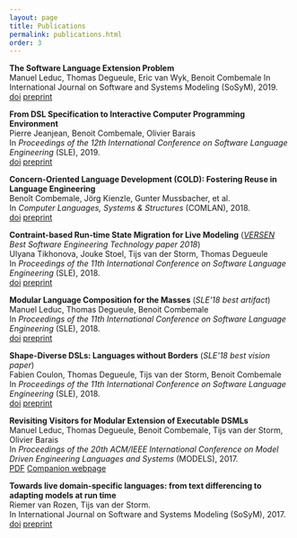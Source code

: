 ```yaml
---
layout: page
title: Publications
permalink: publications.html
order: 3
---
```


**The Software Language Extension Problem**  
Manuel Leduc, Thomas Degueule, Eric van Wyk, Benoit Combemale
In International Journal on Software and Systems Modeling (SoSyM), 2019.  
[doi](https://doi.org/10.1007/s10270-019-00772-7) [preprint](https://hal.inria.fr/hal-02399166/)

**From DSL Specification to Interactive Computer Programming Environment**  
Pierre Jeanjean, Benoit Combemale, Olivier Barais  
In *Proceedings of the 12th International Conference on Software Language Engineering* (SLE), 2019.  
[doi](https://doi.org/10.1145/3357766.3359540) [preprint](https://hal.inria.fr/hal-02307953)  

**Concern-Oriented Language Development (COLD): Fostering Reuse in Language Engineering**  
Benoît Combemale, Jörg Kienzle, Gunter Mussbacher, et al.  
In *Computer Languages, Systems & Structures* (COMLAN), 2018.  
[doi](https://doi.org/10.1016/j.cl.2018.05.004) [preprint](https://hal.archives-ouvertes.fr/hal-01803008)  

**Contraint-based Run-time State Migration for Live Modeling**  (*[VERSEN](https://versen.nl/) Best Software Engineering Technology paper 2018*)  
Ulyana Tikhonova, Jouke Stoel, Tijs van der Storm, Thomas Degueule  
In *Proceedings of the 11th International Conference on Software Language Engineering* (SLE), 2018.  
[doi](https://dx.doi.org/10.1145/3276604.3276611) [preprint](https://hal.archives-ouvertes.fr/hal-01896207)

**Modular Language Composition for the Masses** (*SLE'18 best artifact*)  
Manuel Leduc, Thomas Degueule, Benoit Combemale  
In *Proceedings of the 11th International Conference on Software Language Engineering* (SLE), 2018.  
[doi](https://dx.doi.org/10.1145/3276604.3276622) [preprint](https://hal.inria.fr/hal-01890446) 

**Shape-Diverse DSLs: Languages without Borders** (*SLE'18 best vision paper*)  
Fabien Coulon, Thomas Degueule, Tijs van der Storm, Benoit Combemale  
In *Proceedings of the 11th International Conference on Software Language Engineering* (SLE), 2018.  
[doi](https://dx.doi.org/10.1145/3276604.3276623) [preprint](https://hal.archives-ouvertes.fr/hal-01889155)

**Revisiting Visitors for Modular Extension of Executable DSMLs**  
Manuel Leduc, Thomas Degueule, Benoit Combemale, Tijs van der Storm, Olivier Barais  
In *Proceedings of the 20th ACM/IEEE International Conference on Model Driven Engineering Languages and Systems* (MODELS), 2017.  
[PDF](https://hal.inria.fr/hal-01568169) [Companion webpage](http://gemoc.org/ale/revisitors/)

**Towards live domain-specific languages: from text differencing to adapting models at run time**  
Riemer van Rozen, Tijs van der Storm.  
In International Journal on Software and Systems Modeling (SoSyM), 2017.  
[doi](https://doi.org/10.1007/s10270-017-0608-7) [preprint](http://www.cwi.nl/~storm/publications/vRozenvdStorm2017_sosym_v3.pdf)
